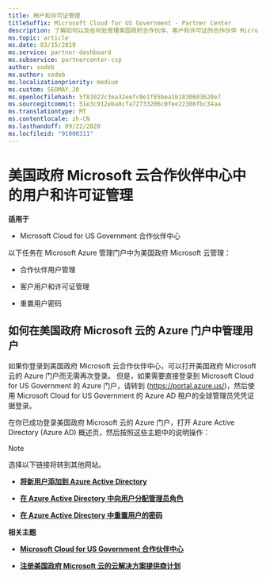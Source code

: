 ```yaml
---
title: 用户和许可证管理
titleSuffix: Microsoft Cloud for US Government - Partner Center
description: 了解如何以及在何处管理美国政府合作伙伴、客户和许可证的合作伙伴 Microsoft 云中心，以及密码重置。
ms.topic: article
ms.date: 03/15/2019
ms.service: partner-dashboard
ms.subservice: partnercenter-csp
author: sodeb
ms.author: sodeb
ms.localizationpriority: medium
ms.custom: SEOMAY.20
ms.openlocfilehash: 5f81022c3ea32eefc0e1f85bea1b1830603620e7
ms.sourcegitcommit: 51e3c912eba8cfa72733206c0fee22386fbc34aa
ms.translationtype: MT
ms.contentlocale: zh-CN
ms.lasthandoff: 09/22/2020
ms.locfileid: "91000311"
---
```

# <a name="user-and-license-management-in-partner-center-for-microsoft-cloud-for-us-government"></a>美国政府 Microsoft 云合作伙伴中心中的用户和许可证管理

**适用于**

- Microsoft Cloud for US Government 合作伙伴中心

以下任务在 Microsoft Azure 管理门户中为美国政府 Microsoft 云管理：

- 合作伙伴用户管理

- 客户用户和许可证管理

- 重置用户密码


## <a name="how-to-manage-users-in-the-azure-portal-for-microsoft-cloud-for-us-government"></a>如何在美国政府 Microsoft 云的 Azure 门户中管理用户

如果你登录到美国政府 Microsoft 云合作伙伴中心，可以打开美国政府 Microsoft 云的 Azure 门户而无需再次登录。 但是，如果需要直接登录到 Microsoft Cloud for US Government 的 Azure 门户，请转到 (https://portal.azure.us/)，然后使用 Microsoft Cloud for US Government 的 Azure AD 租户的全球管理员凭凭证据登录。

在你已成功登录美国政府 Microsoft 云的 Azure 门户，打开 Azure Active Directory (Azure AD) 概述页，然后按照这些主题中的说明操作：

> [!NOTE]  
> 选择以下链接将转到其他网站。 

-  [**将新用户添加到 Azure Active Directory**](/azure/active-directory/active-directory-users-create-azure-portal)

-  [**在 Azure Active Directory 中向用户分配管理员角色**](/azure/active-directory/active-directory-users-assign-role-azure-portal)

-  [**在 Azure Active Directory 中重置用户的密码**](/azure/active-directory/active-directory-users-reset-password-azure-portal)

**相关主题**

-  [**Microsoft Cloud for US Government 合作伙伴中心**](partner-center-for-microsoft-us-govt-cloud.md)

-  [**注册美国政府 Microsoft 云的云解决方案提供商计划**](enroll-in-csp-for-microsoft-us-govt-cloud.md)